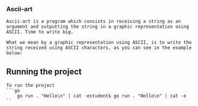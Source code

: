 ### Ascii-art


    Ascii-art is a program which consists in receiving a string as an argument and outputting the string in a graphic representation using ASCII. Time to write big.

    What we mean by a graphic representation using ASCII, is to write the string received using ASCII characters, as you can see in the example below:


## Running the project
    To run the project 
    ```go
        go run . "Hello\n" | cat -estudent$ go run . "Hello\n" | cat -e
    ``